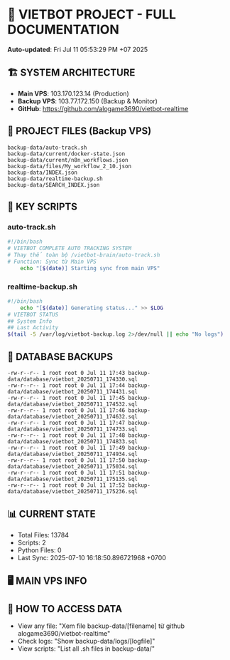 # 🤖 VIETBOT PROJECT - FULL DOCUMENTATION
**Auto-updated**: Fri Jul 11 05:53:29 PM +07 2025

## 🏗️ SYSTEM ARCHITECTURE
- **Main VPS**: 103.170.123.14 (Production)
- **Backup VPS**: 103.77.172.150 (Backup & Monitor)
- **GitHub**: https://github.com/alogame3690/vietbot-realtime

## 📁 PROJECT FILES (Backup VPS)
```
backup-data/auto-track.sh
backup-data/current/docker-state.json
backup-data/current/n8n_workflows.json
backup-data/files/My_workflow_2_10.json
backup-data/INDEX.json
backup-data/realtime-backup.sh
backup-data/SEARCH_INDEX.json
```

## 🔧 KEY SCRIPTS
### auto-track.sh
```bash
#!/bin/bash
# VIETBOT COMPLETE AUTO TRACKING SYSTEM
# Thay thế toàn bộ /vietbot-brain/auto-track.sh
# Function: Sync từ Main VPS
    echo "[$(date)] Starting sync from main VPS"
```
### realtime-backup.sh
```bash
#!/bin/bash
    echo "[$(date)] Generating status..." >> $LOG
# VIETBOT STATUS
## System Info
## Last Activity
$(tail -5 /var/log/vietbot-backup.log 2>/dev/null || echo "No logs")
```

## 💾 DATABASE BACKUPS
```
-rw-r--r-- 1 root root 0 Jul 11 17:43 backup-data/database/vietbot_20250711_174330.sql
-rw-r--r-- 1 root root 0 Jul 11 17:44 backup-data/database/vietbot_20250711_174431.sql
-rw-r--r-- 1 root root 0 Jul 11 17:45 backup-data/database/vietbot_20250711_174532.sql
-rw-r--r-- 1 root root 0 Jul 11 17:46 backup-data/database/vietbot_20250711_174632.sql
-rw-r--r-- 1 root root 0 Jul 11 17:47 backup-data/database/vietbot_20250711_174733.sql
-rw-r--r-- 1 root root 0 Jul 11 17:48 backup-data/database/vietbot_20250711_174833.sql
-rw-r--r-- 1 root root 0 Jul 11 17:49 backup-data/database/vietbot_20250711_174934.sql
-rw-r--r-- 1 root root 0 Jul 11 17:50 backup-data/database/vietbot_20250711_175034.sql
-rw-r--r-- 1 root root 0 Jul 11 17:51 backup-data/database/vietbot_20250711_175135.sql
-rw-r--r-- 1 root root 0 Jul 11 17:52 backup-data/database/vietbot_20250711_175236.sql
```

## 📊 CURRENT STATE
- Total Files: 13784
- Scripts: 2
- Python Files: 0
- Last Sync: 2025-07-10 16:18:50.896721968 +0700

## 🖥️ MAIN VPS INFO


## 🚨 HOW TO ACCESS DATA
- View any file: "Xem file backup-data/[filename] từ github alogame3690/vietbot-realtime"
- Check logs: "Show backup-data/logs/[logfile]"
- View scripts: "List all .sh files in backup-data/"

